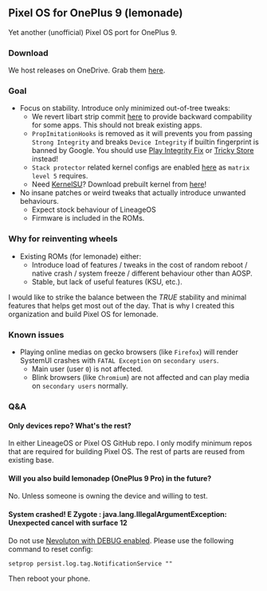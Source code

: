 ## Pixel OS for OnePlus 9 (lemonade)
Yet another (unofficial) Pixel OS port for OnePlus 9.

### Download
We host releases on OneDrive. Grab them [here](https://github.com/PixelOS-Lemonade/release/releases).

### Goal
- Focus on stability. Introduce only minimized out-of-tree tweaks:
    - We revert libart strip commit [here](https://github.com/PixelOS-Lemonade/art/commit/e17c78dd37ed2464a3178af21d71d99268a2ba1c) to provide backward compability for some apps. This should not break existing apps.
    - `PropImitationHooks` is removed as it will prevents you from passing `Strong Integrity` and breaks `Device Integrity` if builtin fingerprint is banned by Google. You should use [Play Integrity Fix](https://github.com/chiteroman/PlayIntegrityFix/) or [Tricky Store](https://github.com/5ec1cff/TrickyStore) instead!
    - `Stack protector` related kernel configs are enabled [here](https://github.com/PixelOS-Lemonade/kernel_oneplus_sm8350/commit/91802ddaa8931b7d0c1cb40048ab57a9f226f3bb) as `matrix level 5` requires.
    - Need [KernelSU](https://github.com/tiann/KernelSU)? Download prebuilt kernel from [here](https://github.com/PixelOS-Lemonade/kernel_oneplus_sm8350_kernelsu/actions)!
- No insane patches or weird tweaks that actually introduce unwanted behaviours.
    - Expect stock behaviour of LineageOS
    - Firmware is included in the ROMs.

### Why for reinventing wheels
- Existing ROMs (for lemonade) either:
    - Introduce load of features / tweaks in the cost of random reboot / native crash / system freeze / different behaviour other than AOSP. 
    - Stable, but lack of useful features (KSU, etc.).

I would like to strike the balance between the *TRUE* stability and minimal features that helps get most out of the day. That is why I created this organization and build Pixel OS for lemonade.

### Known issues
- Playing online medias on gecko browsers (like `Firefox`) will render SystemUI crashes with `FATAL Exception` on `secondary users`.
    - Main user (user `0`) is not affected.
    - Blink browsers (like `Chromium`) are not affected and can play media on `secondary users` normally.
  
### Q&A
#### Only devices repo? What's the rest?
In either LineageOS or Pixel OS GitHub repo. I only modify minimum repos that are required for building Pixel OS. The rest of parts are reused from existing base.

#### Will you also build lemonadep (OnePlus 9 Pro) in the future?
No. Unless someone is owning the device and willing to test.

#### System crashed! E Zygote : java.lang.IllegalArgumentException: Unexpected cancel with surface 12
Do not use [Nevoluton with DEBUG enabled](https://nevo.app/setup). Please use the following command to reset config:
```
setprop persist.log.tag.NotificationService ""
```
Then reboot your phone.
